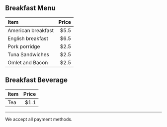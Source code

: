 ## Breakfast Menu
|Item |Price|
|:-----|-----:|
|American breakfast|$5.5|
|English breakfast|$6.5|
|Pork porridge|$2.5|
|Tuna Sandwiches|$2.5|
|Omlet and Bacon|$2.5|


## Breakfast Beverage

|Item |Price|
|:-----|-----:|
|Tea|$1.1|

---
We accept all payment methods.